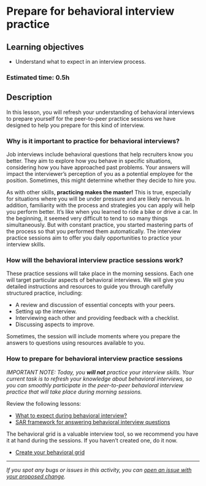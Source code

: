 # Prepare for behavioral interview practice

## Learning objectives

- Understand what to expect in an interview process.

### Estimated time: 0.5h

## Description

In this lesson, you will refresh your understanding of behavioral interviews to prepare yourself for the peer-to-peer practice sessions we have designed to help you prepare for this kind of interview.  

### Why is it important to practice for behavioral interviews?

Job interviews include behavioral questions that help recruiters know you better. They aim to explore how you behave in specific situations, considering how you have approached past problems. Your answers will impact the interviewer’s perception of you as a potential employee for the position. Sometimes, this might determine whether they decide to hire you.

As with other skills, **practicing makes the master!** This is true, especially for situations where you will be under pressure and are likely nervous. In addition, familiarity with the process and strategies you can apply will help you perform better. It’s like when you learned to ride a bike or drive a car. In the beginning, it seemed very difficult to tend to so many things simultaneously. But with constant practice, you started mastering parts of the process so that you performed them automatically. The interview practice sessions aim to offer you daily opportunities to practice your interview skills.

### How will the behavioral interview practice sessions work?

These practice sessions will take place in the morning sessions. Each one will target particular aspects of behavioral interviews. We will give you detailed instructions and resources to guide you through carefully structured practice, including:
- A review and discussion of essential concepts with your peers.
- Setting up the interview.
- Interviewing each other and providing feedback with a checklist.
- Discussing aspects to improve.

Sometimes, the session will include moments where you prepare the answers to questions using resources available to you.


### How to prepare for behavioral interview practice sessions

*IMPORTANT NOTE: Today, you **will not** practice your interview skills. Your current task is to refresh your knowledge about behavioral interviews, so you can smoothly participate in the peer-to-peer behavioral interview practice that will take place during morning sessions.*

Review the following lessons: 

- [What to expect during behavioral interview?](https://github.com/microverseinc/curriculum-professional-skills/blob/main/interview-prep/what-to-expect-during-behavioral-interviews.md)
- [SAR framework for answering behavioral interview questions](https://github.com/microverseinc/curriculum-professional-skills/blob/main/interview-prep/how-to-answer-behavioral-questions-using-the-sar-format.md)

The behavioral grid is a valuable interview tool, so we recommend you have it at hand during the sessions. If you haven’t created one, do it now.
- [Create your behavioral grid](https://github.com/microverseinc/curriculum-professional-skills/blob/acf6cdc0a0bc81209511cded3e333d1d71c6e0b4/interview-prep/create-your-behavioral-grid.md)


---

*If you spot any bugs or issues in this activity, you can [open an issue with your proposed change](https://github.com/microverseinc/curriculum-transversal-skills/blob/main/git-github/articles/open_issue.md).*

